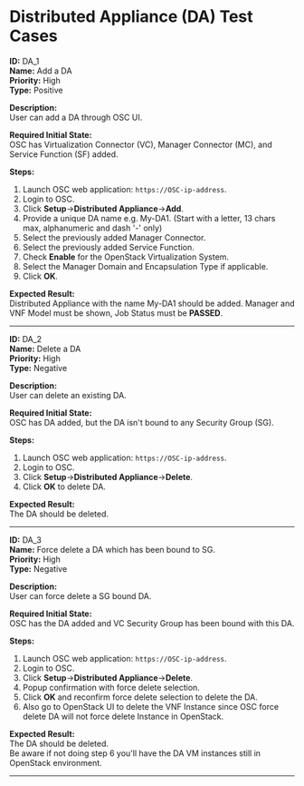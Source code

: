 # Distributed Appliance (DA) Test Cases

**ID:** DA_1  
**Name:** Add a DA  
**Priority:** High  
**Type:** Positive  

**Description:**  
User can add a DA through OSC UI.

**Required Initial State:**  
OSC has Virtualization Connector (VC), Manager Connector (MC), and Service Function (SF) added.

**Steps:**  
1. Launch OSC web application: `https://OSC-ip-address`.  
2. Login to OSC.  
3. Click **Setup**->**Distributed Appliance**->**Add**.  
4. Provide a unique DA name e.g. My-DA1. (Start with a letter, 13 chars max, alphanumeric and dash '-' only)
5. Select the previously added Manager Connector.  
6. Select the previously added Service Function.  
7. Check **Enable** for the OpenStack Virtualization System.
8. Select the Manager Domain and Encapsulation Type if applicable.  
9. Click **OK**.  

**Expected Result:**  
Distributed Appliance with the name My-DA1 should be added. Manager and VNF Model must be shown, Job Status must be **PASSED**.

****

**ID:** DA_2  
**Name:** Delete a DA  
**Priority:** High  
**Type:** Negative  

**Description:**  
User can delete an existing DA.

**Required Initial State:**  
OSC has DA added, but the DA isn't bound to any Security Group (SG).  

**Steps:**   
1. Launch OSC web application: `https://OSC-ip-address`.  
2. Login to OSC.  
3. Click **Setup**->**Distributed Appliance**->**Delete**.  
4. Click **OK** to delete DA.  

**Expected Result:**  
The DA should be deleted.

****

**ID:** DA_3  
**Name:** Force delete a DA which has been bound to SG.  
**Priority:** High  
**Type:** Negative  

**Description:**  
User can force delete a SG bound DA.

**Required Initial State:**  
OSC has the DA added and VC Security Group has been bound with this DA.

**Steps:**   
1. Launch OSC web application: `https://OSC-ip-address`.  
2. Login to OSC.  
3. Click **Setup**->**Distributed Appliance**->**Delete**.  
4. Popup confirmation with force delete selection.  
5. Click **OK** and reconfirm force delete selection to delete the DA.  
6. Also go to OpenStack UI to delete the VNF Instance since OSC force delete DA will not force delete Instance in OpenStack.  

**Expected Result:**  
The DA should be deleted.  
Be aware if not doing step 6 you'll have the DA VM instances still in OpenStack environment.

****
